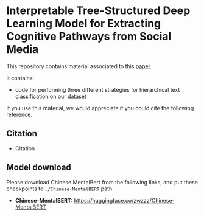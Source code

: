 
# Interpretable Tree-Structured Deep Learning Model for Extracting Cognitive Pathways from Social Media

This repository contains material associated to this [paper](#Citation).

It contains:
- code for performing three different strategies for hierarchical text classification on our dataset

If you use this material, we would appreciate if you could cite the following reference.

## Citation
* Citation

## Model download
  Please download Chinese MentalBert from the following links, and put these checkpoints to `./Chinese-MentalBERT` path.
* **Chinese-MentalBERT:** <https://huggingface.co/zwzzz/Chinese-MentalBERT>
